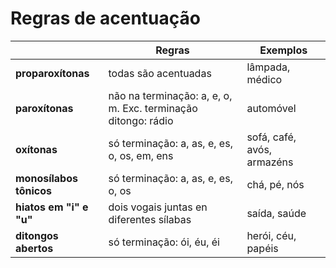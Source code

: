 # Regras de acentuação

| | Regras | Exemplos |
| -- | -- | -- |
| **proparoxítonas**      | todas são acentuadas                                          | lâmpada, médico |
| **paroxítonas**         | não na terminação: a, e, o, m. Exc. terminação ditongo: rádio | automóvel |
| **oxítonas**            | só terminação: a, as, e, es, o, os, em, ens                   | sofá, café, avós, armazéns |
| **monosílabos tônicos** | só terminação: a, as, e, es, o, os                            | chá, pé, nós |
| **hiatos em "i" e "u"** | dois vogais juntas en diferentes sílabas                      | saída, saúde |
| **ditongos abertos**    | só terminação: ói, éu, éi                                     | herói, céu, papéis |
